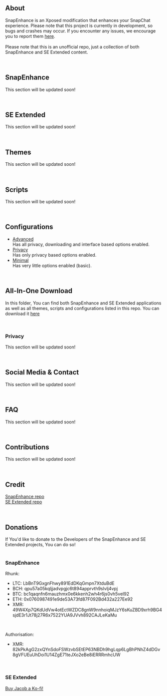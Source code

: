 ## About
SnapEnhance is an Xposed modification that enhances your SnapChat experience.
Please note that this project is currently in development, so bugs and crashes may occur. If you encounter any issues, we encourage you to report them [here](https://github.com/EclipseCEO/SnapEnhancer/issues).  
<br>
Please note that this is an unofficial repo, just a collection of both SnapEnhance and SE Extended content.

<br>  

## SnapEnhance
This section will be updated soon!

<br>  

## SE Extended
This section will be updated soon!

<br>  

## Themes
This section will be updated soon!

<br>  

## Scripts
This section will be updated soon!

<br>  

## Configurations
- [Advanced](https://google.com/404)  
  Has all privacy, downloading and interface based options enabled.<br>
- [Privacy](https://google.com/404)  
  Has only privacy based options enabled.<br>
- [Minimal](https://google.com/404)  
  Has very little options enabled (basic).

<br>  

## All-In-One Download
In this folder, You can find both SnapEnhance and SE Extended applications as well as all themes, scripts and configurations listed in this repo. You can download it [here](https://google.com/404)

<br>  

### Privacy
This section will be updated soon!

<br>  

## Social Media & Contact
This section will be updated soon!

<br>  

## FAQ
This section will be updated soon!

<br>  

## Contributions
This section will be updated soon!

<br>  

## Credit
[SnapEnhance repo](https://github.com/rhunk/SnapEnhance)  
[SE Extended repo](https://github.com/bocajthomas/SE-Extended)  

<br>  

## Donations
If You'd like to donate to the Developers of the SnapEnhance and SE Extended projects, You can do so!  
<br>
### SnapEnhance
Rhunk:    
- LTC: LbBnT9GxgnFhwy891EdDKqGmpn7XtduBdE  
- BCH: qpu57a05kqljjadvpgjc6t894apprvth9slvlj4vpj  
- BTC: bc1qaqnfn6mauzhmx0e6kkenh2wh4r6js0vh5vel92  
- ETH: 0x0760987491e9de53A73fd87F092Bd432a227Ee92  
- XMR: 49W4Xp7QKdUdVw4otEctWZDC8gnW9nnhoiqMJzY6sKuZBD9xrh9BG4sjdE3r1Jt78j27R6x7522YUA9JVvh892CAJLeKaMu

<br>

Authorisation:<br>
- XMR: 82kPkAgG2zxQYnSdoFSWzvbSEtEP63NBDh9hgLqp6LgBhPNhZ4dDGv8gVFUEuUhDoi1U14ZgE71teJXo2eBe8iERRRmhcUW  

<br>  

### SE Extended
[Buy Jacob a Ko-fi!](https://ko-fi.com/seextended)
